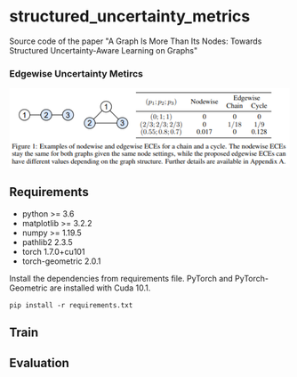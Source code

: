# structured_uncertainty_metrics
Source code of the paper "A Graph Is More Than Its Nodes: Towards Structured Uncertainty-Aware Learning on Graphs"

### Edgewise Uncertainty Metircs
![alt text](https://github.com/hans66hsu/structured_uncertainty_metrics/blob/main/figure/edgewise_example.png?raw=true)

## Requirements

* python >= 3.6
* matplotlib >= 3.2.2
* numpy >= 1.19.5
* pathlib2 2.3.5
* torch 1.7.0+cu101
* torch-geometric 2.0.1

Install the dependencies from requirements file. PyTorch and PyTorch-Geometric are installed with Cuda 10.1.

```
pip install -r requirements.txt
```

## Train



## Evaluation
